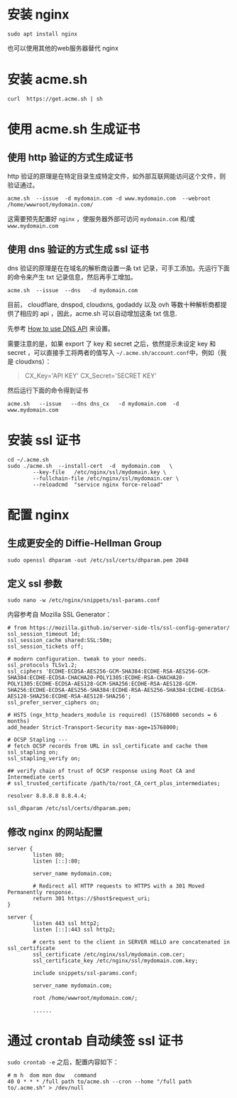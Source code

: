 <!-- TITLE: Https启用记录 -->
<!-- SUBTITLE: A quick summary of Https启用记录 -->

# 安装 nginx
```
sudo apt install nginx
```
也可以使用其他的web服务器替代 nginx

# 安装 acme.sh
```
curl  https://get.acme.sh | sh
```

# 使用 acme.sh 生成证书
## 使用 http 验证的方式生成证书
http 验证的原理是在特定目录生成特定文件，如外部互联网能访问这个文件，则验证通过。
```
acme.sh  --issue  -d mydomain.com -d www.mydomain.com  --webroot  /home/wwwroot/mydomain.com/
```

这需要预先配置好 `nginx` ，使服务器外部可访问 `mydomain.com` 和/或 `www.mydomain.com`

## 使用 dns 验证的方式生成 ssl 证书
dns 验证的原理是在在域名的解析商设置一条 txt 记录，可手工添加。先运行下面的命令来产生 txt 记录信息，然后再手工增加。

```
acme.sh  --issue  --dns   -d mydomain.com
```

目前， cloudflare, dnspod, cloudxns, godaddy 以及 ovh 等数十种解析商都提供了相应的 api ，因此，acme.sh 可以自动增加这条 txt 信息.

先参考 [How to use DNS API](https://github.com/Neilpang/acme.sh/blob/master/dnsapi/README.md) 来设置。

需要注意的是，如果 export 了 key 和 secret 之后，依然提示未设定 key 和 secret ，可以直接手工将两者的值写入 `~/.acme.sh/account.conf`中，例如（我是 cloudxns）：

>CX_Key='API KEY'
>CX_Secret='SECRET KEY'

然后运行下面的命令得到证书
```
acme.sh   --issue   --dns dns_cx   -d mydomain.com  -d www.mydomain.com
```

# 安装 ssl 证书
```
cd ~/.acme.sh
sudo ./acme.sh  --install-cert  -d  mydomain.com   \
        --key-file   /etc/nginx/ssl/mydomain.key \
        --fullchain-file /etc/nginx/ssl/mydomain.cer \
        --reloadcmd  "service nginx force-reload"
```

# 配置 nginx
## 生成更安全的 Diffie-Hellman Group
```
sudo openssl dhparam -out /etc/ssl/certs/dhparam.pem 2048
```

## 定义 ssl 参数
```
sudo nano -w /etc/nginx/snippets/ssl-params.conf
```

内容参考自 Mozilla SSL Generator：
```
# from https://mozilla.github.io/server-side-tls/ssl-config-generator/
ssl_session_timeout 1d;
ssl_session_cache shared:SSL:50m;
ssl_session_tickets off;

# modern configuration. tweak to your needs.
ssl_protocols TLSv1.2;
ssl_ciphers 'ECDHE-ECDSA-AES256-GCM-SHA384:ECDHE-RSA-AES256-GCM-SHA384:ECDHE-ECDSA-CHACHA20-POLY1305:ECDHE-RSA-CHACHA20-POLY1305:ECDHE-ECDSA-AES128-GCM-SHA256:ECDHE-RSA-AES128-GCM-SHA256:ECDHE-ECDSA-AES256-SHA384:ECDHE-RSA-AES256-SHA384:ECDHE-ECDSA-AES128-SHA256:ECDHE-RSA-AES128-SHA256';
ssl_prefer_server_ciphers on;

# HSTS (ngx_http_headers_module is required) (15768000 seconds = 6 months)
add_header Strict-Transport-Security max-age=15768000;

# OCSP Stapling ---
# fetch OCSP records from URL in ssl_certificate and cache them
ssl_stapling on;
ssl_stapling_verify on;

## verify chain of trust of OCSP response using Root CA and Intermediate certs
# ssl_trusted_certificate /path/to/root_CA_cert_plus_intermediates;

resolver 8.8.8.8 8.8.4.4;

ssl_dhparam /etc/ssl/certs/dhparam.pem;
```

## 修改 nginx 的网站配置
```
server {
        listen 80;
        listen [::]:80;

        server_name mydomain.com;

        # Redirect all HTTP requests to HTTPS with a 301 Moved Permanently response.
        return 301 https://$host$request_uri;
}

server {
        listen 443 ssl http2;
        listen [::]:443 ssl http2;

        # certs sent to the client in SERVER HELLO are concatenated in ssl_certificate
        ssl_certificate /etc/nginx/ssl/mydomain.com.cer;
        ssl_certificate_key /etc/nginx/ssl/mydomain.com.key;

        include snippets/ssl-params.conf;

        server_name mydomain.com;

        root /home/wwwroot/mydomain.com/;
		
		......
```

# 通过 crontab 自动续签 ssl 证书

`sudo crontab -e` 之后，配置内容如下：

```
# m h  dom mon dow   command
40 0 * * * /full path to/acme.sh --cron --home "/full path to/.acme.sh" > /dev/null
```
